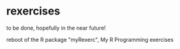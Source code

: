 # rexercises

to be done, hopefully in the near future!

reboot of the R package "myRexerc", My R Programming exercises 

